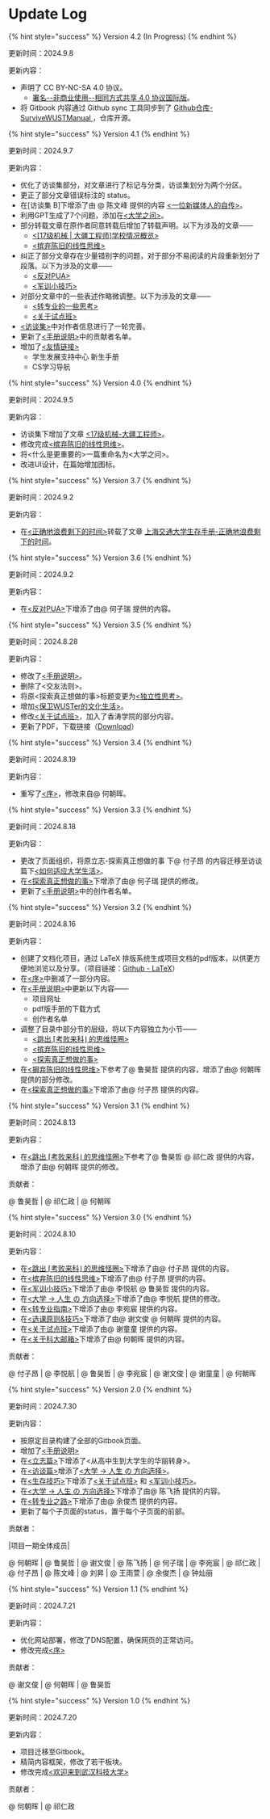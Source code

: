 # Update Log

{% hint style="success" %}
Version 4.2 (In Progress)
{% endhint %}

更新时间：2024.9.8

更新内容：

* 声明了 CC BY-NC-SA 4.0 协议。
  * [署名--非商业使用--相同方式共享 4.0 协议国际版](https://creativecommons.org/licenses/by-nc-sa/4.0/)。
* 将 Gitbook 内容通过 Github sync 工具同步到了 [Github仓库-SurviveWUSTManual ](https://github.com/2311719626/SurviveWUSTManual)，仓库开源。

{% hint style="success" %}
Version 4.1
{% endhint %}

更新时间：2024.9.7

更新内容：

* 优化了访谈集部分，对文章进行了标记与分类，访谈集划分为两个分区。
* 更正了部分文章错误标注的 status。
* 在\[访谈集 B]下增添了由 @ 陈文峰 提供的内容 [<一位新媒体人的自传>](fang-tan-ji/b-xiang-yang-pian-zai-xiao-xue-sheng-tan/23-ji-ji-suan-ji-yi-wei-xin-mei-ti-ren-de-zi-zhuan.md)。
* 利用GPT生成了7个问题，添加在[<大学之问>](li-zhi-pian/da-xue-zhi-wen.md)。
* 部分转载文章在原作者同意转载后增加了转载声明。以下为涉及的文章——
  * [<\[17级机械 | 大疆工程师\]学校情况概览>](fang-tan-ji/a-ling-hang-pian-bi-ye-xue-zhang-tan/17-ji-ji-xie-da-jiang-gong-cheng-shi-xue-xiao-qing-kuang-gai-lan.md)
  * [<摈弃陈旧的线性思维>](li-zhi-pian/bin-qi-chen-jiu-de-xian-xing-si-wei.md)
* 纠正了部分文章存在少量错别字的问题，对于部分不易阅读的片段重新划分了段落。以下为涉及的文章——
  * [<反对PUA>](li-zhi-pian/fan-dui-pua.md)
  * [<军训小技巧>](sheng-cun-ji-qiao/jun-xun-xiao-ji-qiao.md)
* 对部分文章中的一些表述作略微调整。以下为涉及的文章——
  * [<转专业的一些思考>](fang-tan-ji/b-xiang-yang-pian-zai-xiao-xue-sheng-tan/23-ji-ji-suan-ji-zhuan-zhuan-ye-de-yi-xie-kao-l.md)
  * [<关于试点班>](sheng-cun-ji-qiao/guan-yu-shi-dian-ban.md)
* [<访谈集>](broken-reference)中对作者信息进行了一轮完善。
* 更新了[<手册说明>](shou-ce-shuo-ming.md)中的贡献者名单。
* 增加了[<友情链接>](you-qing-lian-jie.md)
  * 学生发展支持中心 新生手册
  * CS学习导航

{% hint style="success" %}
Version 4.0
{% endhint %}

更新时间：2024.9.5

更新内容：

* 访谈集下增加了文章 [<17级机械-大疆工程师>](fang-tan-ji/a-ling-hang-pian-bi-ye-xue-zhang-tan/17-ji-ji-xie-da-jiang-gong-cheng-shi-xue-xiao-qing-kuang-gai-lan.md)。
* 修改完成[<摈弃陈旧的线性思维>](li-zhi-pian/bin-qi-chen-jiu-de-xian-xing-si-wei.md)。
* 将<什么是更重要的>一篇重命名为<大学之问>。
* 改进UI设计，在篇始增加图标。

{% hint style="success" %}
Version 3.7
{% endhint %}

更新时间：2024.9.2

更新内容：

* 在[<正确地浪费剩下的时间>](li-zhi-pian/zheng-que-di-lang-fei-sheng-xia-de-shi-jian.md)转载了文章 [上海交通大学生存手册-正确地浪费剩下的时间](https://survivesjtu.gitbook.io/survivesjtumanual/li-zhi-pian/zheng-que-di-lang-fei-sheng-xia-de-shi-jian)。

{% hint style="success" %}
Version 3.6
{% endhint %}

更新时间：2024.9.2

更新内容：

* 在[<反对PUA>](li-zhi-pian/fan-dui-pua.md)下增添了由@ 何子瑞 提供的内容。

{% hint style="success" %}
Version 3.5
{% endhint %}

更新时间：2024.8.28

更新内容：

* 修改了[<手册说明>](shou-ce-shuo-ming.md)。
* 删除了<交友法则>。
* 将原<探索真正想做的事>标题变更为[<独立性思考>](li-zhi-pian/du-li-xing-si-kao.md)。
* 增加[<保卫WUSTer的文化生活>](sheng-cun-ji-qiao/bao-wei-wuster-de-wen-hua-sheng-huo.md)。
* 修改[<关于试点班>](sheng-cun-ji-qiao/guan-yu-shi-dian-ban.md)，加入了香涛学院的部分内容。
* 更新了PDF，下载链接（[Download](https://github.com/2311719626/SurviveWUSTManual\_LaTeX/releases/download/PDF/SurviveWUSTManual.pdf)）

{% hint style="success" %}
Version 3.4
{% endhint %}

更新时间：2024.8.19

更新内容：

* 重写了[<序>](./)，修改来自@ 何朝晖。

{% hint style="success" %}
Version 3.3
{% endhint %}

更新时间：2024.8.18

更新内容：

* 更改了页面组织，将原立志-探索真正想做的事 下@ 付子昂 的内容迁移至访谈篇下[<如何适应大学生活>](fang-tan-ji/b-xiang-yang-pian-zai-xiao-xue-sheng-tan/23-ji-ji-suan-ji-ru-he-shi-ying-da-xue-sheng-huo.md)。
* 在[<探索真正想做的事>](li-zhi-pian/du-li-xing-si-kao.md)下增添了由@ 何子瑞 提供的修改。
* 更新了[<手册说明>](shou-ce-shuo-ming.md)中的创作者名单。

{% hint style="success" %}
Version 3.2
{% endhint %}

更新时间：2024.8.16

更新内容：

* 创建了文档化项目，通过 LaTeX 排版系统生成项目文档的pdf版本，以供更方便地浏览以及分享。（项目链接：[Github - LaTeX](https://github.com/2311719626/LaTeX)）
* 在[<序>](./)中删减了一部分内容。
* 在[<手册说明>](shou-ce-shuo-ming.md)中更新以下内容——
  * 项目网址
  * pdf版手册的下载方式
  * 创作者名单
* 调整了目录中部分节的层级，将以下内容独立为小节——
  * [<跳出 ⌈考败来科⌋ 的思维怪圈>](li-zhi-pian/tiao-chu-kao-bai-lai-ke-de-si-wei-guai-quan.md)
  * [<摈弃陈旧的线性思维>](li-zhi-pian/bin-qi-chen-jiu-de-xian-xing-si-wei.md)
  * [<探索真正想做的事>](li-zhi-pian/du-li-xing-si-kao.md)
* 在[<摒弃陈旧的线性思维>](li-zhi-pian/bin-qi-chen-jiu-de-xian-xing-si-wei.md)下参考了@ 鲁昊哲 提供的内容，增添了由@ 何朝晖 提供的部分修改。
* 在[<探索真正想做的事>](li-zhi-pian/du-li-xing-si-kao.md)下增添了由@ 付子昂 提供的内容。

{% hint style="success" %}
Version 3.1
{% endhint %}

更新时间：2024.8.13

更新内容：

* 在[<跳出 ⌈考败来科⌋ 的思维怪圈>](li-zhi-pian/tiao-chu-kao-bai-lai-ke-de-si-wei-guai-quan.md)下参考了@ 鲁昊哲 @ 祁仁政 提供的内容，增添了由@ 何朝晖 提供的修改。

贡献者：

@ 鲁昊哲 | @ 祁仁政 | @ 何朝晖

{% hint style="success" %}
Version 3.0
{% endhint %}

更新时间：2024.8.10

更新内容：

* 在[<跳出 ⌈考败来科⌋ 的思维怪圈>](li-zhi-pian/tiao-chu-kao-bai-lai-ke-de-si-wei-guai-quan.md)下增添了由@ 付子昂 提供的内容。
* 在[<摈弃陈旧的线性思维>](li-zhi-pian/bin-qi-chen-jiu-de-xian-xing-si-wei.md)下增添了由@ 付子昂 提供的内容。
* 在[<军训小技巧>](sheng-cun-ji-qiao/jun-xun-xiao-ji-qiao.md)下增添了由@ 李悦航 @ 鲁昊哲 提供的内容。
* 在[<大学 -> 人生 の 方向选择>](fang-tan-ji/b-xiang-yang-pian-zai-xiao-xue-sheng-tan/23-no.md)下增添了由@ 李悦航 提供的修改。
* 在[<转专业指南>](sheng-cun-ji-qiao/zhuan-zhuan-ye-zhi-nan.md)下增添了由@ 李宛宸 提供的内容。
* 在[<选课原则&技巧>](sheng-cun-ji-qiao/xuan-ke-yuan-ze-ji-qiao.md)下增添了由@ 谢文俊 @ 何朝晖 提供的内容。
* 在[<关于试点班>](sheng-cun-ji-qiao/guan-yu-shi-dian-ban.md)下增添了由@ 谢童童 提供的内容。
* 在[<关于科大邮箱>](sheng-cun-ji-qiao/guan-yu-ke-da-you-xiang.md)下增添了由@ 何朝晖 提供的内容。

贡献者：

@ 付子昂 | @ 李悦航 | @ 鲁昊哲 | @ 李宛宸 | @ 谢文俊 | @ 谢童童 | @ 何朝晖

{% hint style="success" %}
Version 2.0
{% endhint %}

更新时间：2024.7.30

更新内容：

* 按原定目录构建了全部的Gitbook页面。
* 增加了[<手册说明>](shou-ce-shuo-ming.md)
* 在[<立志篇>](broken-reference)下增添了<从高中生到大学生的华丽转身>。
* 在[<访谈篇>](broken-reference)增添了[<大学 -> 人生 の 方向选择>](fang-tan-ji/b-xiang-yang-pian-zai-xiao-xue-sheng-tan/23-no.md)。
* 在[<生存技巧>](broken-reference)下增添了[<关于试点班>](sheng-cun-ji-qiao/guan-yu-shi-dian-ban.md) 和 [<军训小技巧>](sheng-cun-ji-qiao/jun-xun-xiao-ji-qiao.md)。
* 在[<大学 -> 人生 の 方向选择>](fang-tan-ji/b-xiang-yang-pian-zai-xiao-xue-sheng-tan/23-no.md)下增添了由@ 陈飞扬 提供的内容。
* 在[<转专业之路>](broken-reference)下增添了由@ 余俊杰 提供的内容。
* 更新了每个子页面的status，置于每个子页面的前部。



贡献者：

|项目一期全体成员|

@ 何朝晖 | @ 鲁昊哲 | @ 谢文俊 | @ 陈飞扬 | @ 何子瑞 | @ 李宛宸 | @ 祁仁政 | @ 付子昂 | @ 陈文峰 | @ 刘昇 | @ 王雨萱 | @ 余俊杰 | @ 钟灿丽



{% hint style="success" %}
Version 1.1
{% endhint %}

更新时间：2024.7.21

更新内容：

* 优化网站部署，修改了DNS配置，确保网页的正常访问。
* 修改完成[<序>](./)

贡献者：

@ 谢文俊 | @ 何朝晖 | @ 鲁昊哲

{% hint style="success" %}
Version 1.0
{% endhint %}

更新时间：2024.7.20

更新内容：

* 项目迁移至Gitbook。
* 精简内容框架，修改了若干板块。
* 修改完成[<欢迎来到武汉科技大学>](li-zhi-pian/huan-ying-lai-dao-wu-han-ke-ji-da-xue.md)

贡献者：

@ 何朝晖 | @ 祁仁政

